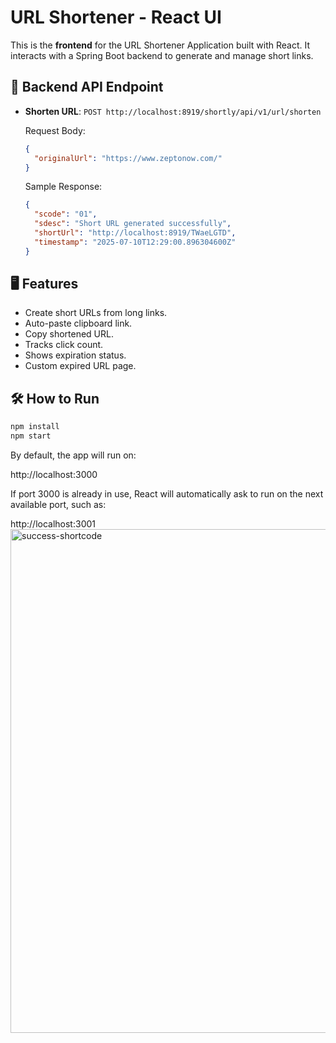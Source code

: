 # URL Shortener - React UI

This is the **frontend** for the URL Shortener Application built with React. It interacts with a Spring Boot backend to generate and manage short links.

## 🔗 Backend API Endpoint

- **Shorten URL**: `POST http://localhost:8919/shortly/api/v1/url/shorten`

  Request Body:
  ```json
  {
    "originalUrl": "https://www.zeptonow.com/"
  }
  ```

  Sample Response:
  ```json
  {
    "scode": "01",
    "sdesc": "Short URL generated successfully",
    "shortUrl": "http://localhost:8919/TWaeLGTD",
    "timestamp": "2025-07-10T12:29:00.896304600Z"
  }
  ```

## 🖥️ Features

- Create short URLs from long links.
- Auto-paste clipboard link.
- Copy shortened URL.
- Tracks click count.
- Shows expiration status.
- Custom expired URL page.

## 🛠️ How to Run

```bash
npm install
npm start
```

By default, the app will run on:

http://localhost:3000

If port 3000 is already in use, React will automatically ask to run on the next available port, such as:

http://localhost:3001
<img width="1508" height="806" alt="success-shortcode" src="https://github.com/user-attachments/assets/231b0682-5fa0-46d7-b530-75a6b8745cef" />
